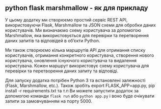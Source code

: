 ## python flask marshmallow - як для прикладу

У цьому додатку ми створюємо простий сервіс REST API, використовуючи Flask, Marshmallow та JSON схеми для обробки даних користувачів. Ми визначаємо схему користувача за допомогою Marshmallow, яка використовується для перевірки та перетворення даних запитів та відповідей в об’єкти Python.

Ми також створюємо кілька маршрутів API для отримання списку користувачів, отримання конкретного користувача, створення нового користувача, оновлення існуючого користувача та видалення користувача. Кожен маршрут використовує схему користувача для перевірки та перетворення даних запиту та відповіді.

Для запуску додатка потрібен Python 3 та встановлені залежності (Flask, Marshmallow, etc.). Також зробіть export FLASK_APP=app.py, pip install -r requirements.txt та т.п Ви можете запустити додаток за допомогою команди `flask run` або `python app.py` і воно буде очікувати запити за замовчуванням на порту 5000.
